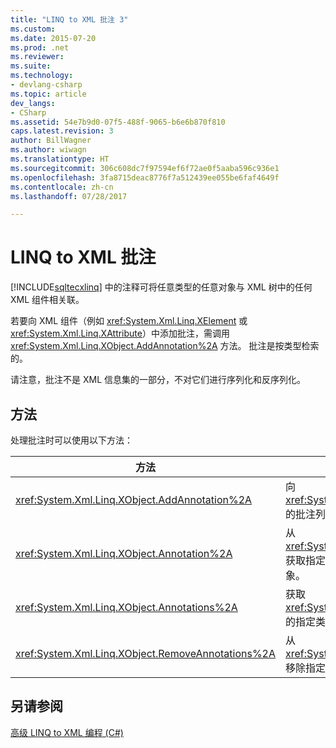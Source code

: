 ```yaml
---
title: "LINQ to XML 批注 3"
ms.custom: 
ms.date: 2015-07-20
ms.prod: .net
ms.reviewer: 
ms.suite: 
ms.technology:
- devlang-csharp
ms.topic: article
dev_langs:
- CSharp
ms.assetid: 54e7b9d0-07f5-488f-9065-b6e6b870f810
caps.latest.revision: 3
author: BillWagner
ms.author: wiwagn
ms.translationtype: HT
ms.sourcegitcommit: 306c608dc7f97594ef6f72ae0f5aaba596c936e1
ms.openlocfilehash: 3fa8715deac8776f7a512439ee055be6faf4649f
ms.contentlocale: zh-cn
ms.lasthandoff: 07/28/2017

---
```

# <a name="linq-to-xml-annotations"></a>LINQ to XML 批注
[!INCLUDE[sqltecxlinq](~/includes/sqltecxlinq-md.md)] 中的注释可将任意类型的任意对象与 XML 树中的任何 XML 组件相关联。  
  
 若要向 XML 组件（例如 <xref:System.Xml.Linq.XElement> 或 <xref:System.Xml.Linq.XAttribute>）中添加批注，需调用 <xref:System.Xml.Linq.XObject.AddAnnotation%2A> 方法。 批注是按类型检索的。  
  
 请注意，批注不是 XML 信息集的一部分，不对它们进行序列化和反序列化。  
  
## <a name="methods"></a>方法  
 处理批注时可以使用以下方法：  
  
|方法|描述|  
|------------|-----------------|  
|<xref:System.Xml.Linq.XObject.AddAnnotation%2A>|向 <xref:System.Xml.Linq.XObject> 的批注列表中添加对象。|  
|<xref:System.Xml.Linq.XObject.Annotation%2A>|从 <xref:System.Xml.Linq.XObject> 获取指定类型的第一个批注对象。|  
|<xref:System.Xml.Linq.XObject.Annotations%2A>|获取 <xref:System.Xml.Linq.XObject> 的指定类型的批注集合。|  
|<xref:System.Xml.Linq.XObject.RemoveAnnotations%2A>|从 <xref:System.Xml.Linq.XObject> 移除指定类型的批注。|  
  
## <a name="see-also"></a>另请参阅  
 [高级 LINQ to XML 编程 (C#)](../../../../csharp/programming-guide/concepts/linq/advanced-linq-to-xml-programming.md)

